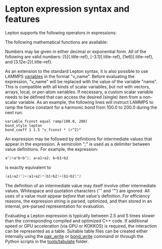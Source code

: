 # Lepton expression syntax and features

Lepton supports the following operators in expressions:

The following mathematical functions are available:

Numbers may be given in either decimal or exponential form. All of the
following are valid numbers: [5]{.title-ref}, [-3.1]{.title-ref},
[1e6]{.title-ref}, and [3.12e-2]{.title-ref}.

As an extension to the standard Lepton syntax, it is also possible to
use LAMMPS [variables](variable) in the format \"v_name\". Before
evaluating the expression, \"v_name\" will be replaced with the value of
the variable \"name\". This is compatible with all kinds of scalar
variables, but not with vectors, arrays, local, or per-atom variables.
If necessary, a custom scalar variable needs to be defined that can
access the desired (single) item from a non-scalar variable. As an
example, the following lines will instruct LAMMPS to ramp the force
constant for a harmonic bond from 100.0 to 200.0 during the next run:

``` LAMMPS
variable fconst equal ramp(100.0, 200)
bond_style lepton
bond_coeff 1 1.5 "v_fconst * (r^2)"
```

An expression may be followed by definitions for intermediate values
that appear in the expression. A semicolon \";\" is used as a delimiter
between value definitions. For example, the expression:

``` C
a^2+a*b+b^2; a=a1+a2; b=b1+b2
```

is exactly equivalent to

``` C
(a1+a2)^2+(a1+a2)*(b1+b2)+(b1+b2)^2
```

The definition of an intermediate value may itself involve other
intermediate values. Whitespace and quotation characters (\'\'\' and
\'\"\') are ignored. All uses of a value must appear *before* that
value\'s definition. For efficiency reasons, the expression string is
parsed, optimized, and then stored in an internal, pre-parsed
representation for evaluation.

Evaluating a Lepton expression is typically between 2.5 and 5 times
slower than the corresponding compiled and optimized C++ code. If
additional speed or GPU acceleration (via GPU or KOKKOS) is required,
the interaction can be represented as a table. Suitable table files can
be created either internally using the [pair_write](pair_write) or
[bond_write](bond_write) command or through the Python scripts in the
[tools/tabulate](tabulate) folder.
